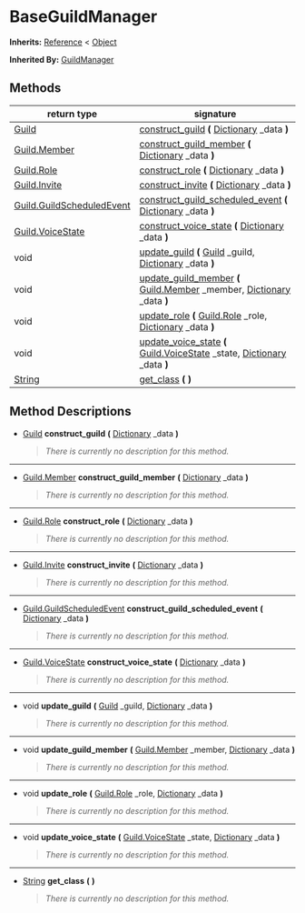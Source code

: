   
# BaseGuildManager
  
**Inherits:** [Reference](https://docs.godotengine.org/en/3.5/classes/class_reference.html) < [Object](https://docs.godotengine.org/en/3.5/classes/class_object.html)  
  
**Inherited By:** [GuildManager](./class_guildmanager.md)  
  
## Methods
  
| return type                                                             | signature                                                                                                                                                                                                      |
|-------------------------------------------------------------------------|----------------------------------------------------------------------------------------------------------------------------------------------------------------------------------------------------------------|
| [Guild](./class_guild.md)                                               | [construct\_guild](#method-construct-guild) **(** [Dictionary](https://docs.godotengine.org/en/3.5/classes/class_dictionary.html) \_data **)**                                                                 |
| [Guild.Member](./class_guild.md#member)                                 | [construct\_guild\_member](#method-construct-guild-member) **(** [Dictionary](https://docs.godotengine.org/en/3.5/classes/class_dictionary.html) \_data **)**                                                  |
| [Guild.Role](./class_guild.md#role)                                     | [construct\_role](#method-construct-role) **(** [Dictionary](https://docs.godotengine.org/en/3.5/classes/class_dictionary.html) \_data **)**                                                                   |
| [Guild.Invite](./class_guild.md#invite)                                 | [construct\_invite](#method-construct-invite) **(** [Dictionary](https://docs.godotengine.org/en/3.5/classes/class_dictionary.html) \_data **)**                                                               |
| [Guild.GuildScheduledEvent](./class_guild.md#guildscheduledevent)       | [construct\_guild\_scheduled\_event](#method-construct-guild-scheduled-event) **(** [Dictionary](https://docs.godotengine.org/en/3.5/classes/class_dictionary.html) \_data **)**                               |
| [Guild.VoiceState](./class_guild.md#voicestate)                         | [construct\_voice\_state](#method-construct-voice-state) **(** [Dictionary](https://docs.godotengine.org/en/3.5/classes/class_dictionary.html) \_data **)**                                                    |
| void                                                                    | [update\_guild](#method-update-guild) **(** [Guild](./class_guild.md) \_guild, [Dictionary](https://docs.godotengine.org/en/3.5/classes/class_dictionary.html) \_data **)**                                    |
| void                                                                    | [update\_guild\_member](#method-update-guild-member) **(** [Guild.Member](./class_guild.md#member) \_member, [Dictionary](https://docs.godotengine.org/en/3.5/classes/class_dictionary.html) \_data **)**      |
| void                                                                    | [update\_role](#method-update-role) **(** [Guild.Role](./class_guild.md#role) \_role, [Dictionary](https://docs.godotengine.org/en/3.5/classes/class_dictionary.html) \_data **)**                             |
| void                                                                    | [update\_voice\_state](#method-update-voice-state) **(** [Guild.VoiceState](./class_guild.md#voicestate) \_state, [Dictionary](https://docs.godotengine.org/en/3.5/classes/class_dictionary.html) \_data **)** |
| [String](https://docs.godotengine.org/en/3.5/classes/class_string.html) | [get\_class](#method-get-class) **(**  **)**                                                                                                                                                                   |  
  
## Method Descriptions
  
- <a name="method-construct-guild"></a>[Guild](./class_guild.md) **construct\_guild** **(** [Dictionary](https://docs.godotengine.org/en/3.5/classes/class_dictionary.html) \_data **)**  
  
	> *There is currently no description for this method.*  
________________

- <a name="method-construct-guild-member"></a>[Guild.Member](./class_guild.md#member) **construct\_guild\_member** **(** [Dictionary](https://docs.godotengine.org/en/3.5/classes/class_dictionary.html) \_data **)**  
  
	> *There is currently no description for this method.*  
________________

- <a name="method-construct-role"></a>[Guild.Role](./class_guild.md#role) **construct\_role** **(** [Dictionary](https://docs.godotengine.org/en/3.5/classes/class_dictionary.html) \_data **)**  
  
	> *There is currently no description for this method.*  
________________

- <a name="method-construct-invite"></a>[Guild.Invite](./class_guild.md#invite) **construct\_invite** **(** [Dictionary](https://docs.godotengine.org/en/3.5/classes/class_dictionary.html) \_data **)**  
  
	> *There is currently no description for this method.*  
________________

- <a name="method-construct-guild-scheduled-event"></a>[Guild.GuildScheduledEvent](./class_guild.md#guildscheduledevent) **construct\_guild\_scheduled\_event** **(** [Dictionary](https://docs.godotengine.org/en/3.5/classes/class_dictionary.html) \_data **)**  
  
	> *There is currently no description for this method.*  
________________

- <a name="method-construct-voice-state"></a>[Guild.VoiceState](./class_guild.md#voicestate) **construct\_voice\_state** **(** [Dictionary](https://docs.godotengine.org/en/3.5/classes/class_dictionary.html) \_data **)**  
  
	> *There is currently no description for this method.*  
________________

- <a name="method-update-guild"></a>void **update\_guild** **(** [Guild](./class_guild.md) \_guild, [Dictionary](https://docs.godotengine.org/en/3.5/classes/class_dictionary.html) \_data **)**  
  
	> *There is currently no description for this method.*  
________________

- <a name="method-update-guild-member"></a>void **update\_guild\_member** **(** [Guild.Member](./class_guild.md#member) \_member, [Dictionary](https://docs.godotengine.org/en/3.5/classes/class_dictionary.html) \_data **)**  
  
	> *There is currently no description for this method.*  
________________

- <a name="method-update-role"></a>void **update\_role** **(** [Guild.Role](./class_guild.md#role) \_role, [Dictionary](https://docs.godotengine.org/en/3.5/classes/class_dictionary.html) \_data **)**  
  
	> *There is currently no description for this method.*  
________________

- <a name="method-update-voice-state"></a>void **update\_voice\_state** **(** [Guild.VoiceState](./class_guild.md#voicestate) \_state, [Dictionary](https://docs.godotengine.org/en/3.5/classes/class_dictionary.html) \_data **)**  
  
	> *There is currently no description for this method.*  
________________

- <a name="method-get-class"></a>[String](https://docs.godotengine.org/en/3.5/classes/class_string.html) **get\_class** **(**  **)**  
  
	> *There is currently no description for this method.*
  
